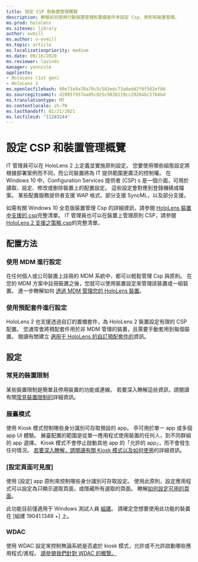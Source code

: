 ```yaml
---
title: 設定 CSP 和裝置管理概覽
description: 瞭解如何使用行動裝置管理和置備套件來設定 Csp、原則和裝置管理。
ms.prod: hololens
ms.sitesec: library
author: evmill
ms.author: v-evmill
ms.topic: article
ms.localizationpriority: medium
ms.date: 09/16/2020
ms.reviewer: lavinds
manager: yannisle
appliesto:
- HoloLens (1st gen)
- HoloLens 2
ms.openlocfilehash: 60e73a9a70a70c5c583edc73a0add2f0f502ef80
ms.sourcegitcommit: d20057957aa05c025c9838119cc29264bc57b4bd
ms.translationtype: MT
ms.contentlocale: zh-TW
ms.lasthandoff: 01/21/2021
ms.locfileid: "11283244"
---
```

# 設定 CSP 和裝置管理概覽

IT 管理員可以在 HoloLens 2 上定義並實施原則設定。 您要使用哪些組態設定將根據部署案例而不同，而公司裝置將為 IT 提供範圍更廣泛的控制權。 在 Windows 10 中，Configuration Services 提供者 (CSP) s 是一個介面，可用於讀取、設定、修改或刪除裝置上的配置設定。 這些設定會對應到登錄機碼或檔案。 某些配置服務提供者支援 WAP 格式、部分支援 SyncML，以及部分支援。

如需有關 Windows 10 全息版裝置管理 Csp 的詳細資訊，請參閱 [HoloLens 裝置中支援的 csp](https://docs.microsoft.com/windows/client-management/mdm/configuration-service-provider-reference#hololens)完整清單。
IT 管理員也可以在裝置上管理原則 CSP，請參閱 [HoloLens 2 支援之策略 csp](https://docs.microsoft.com/windows/client-management/mdm/policy-csps-supported-by-hololens2)的完整清單。

## 配置方法

### 使用 MDM 進行設定

在任何個人或公司裝置上註冊的 MDM 系統中，都可以輕鬆管理 Csp 與原則。 在您的 MDM 方案中註冊裝置之後，您就可以使用裝置設定來管理該裝置或一組裝置。 進一步瞭解如何 [透過 MDM 管理您的 HoloLens 裝置](hololens-mdm-configure.md)。

### 使用預配套件進行設定

HoloLens 2 也支援透過自訂的置備套件，為 HoloLens 2 裝置設定有限的 CSP 配置。 您通常會將預配套件用於非 MDM 管理的裝置，且需要手動套用到每個裝置。 閱讀有關建立 [適用于 HoloLens 的自訂預配套件的](https://docs.microsoft.com/hololens/hololens-provisioning)資訊。

## 設定

### 常見的裝置限制

某些裝置限制是簡單且停用裝置的功能或連線。 若要深入瞭解這些資訊，請閱讀有關[常見裝置限制的](hololens-common-device-restrictions.md)詳細資訊。

### 展臺模式

使用 Kiosk 模式控制哪些身分識別可存取預設的 app。 亭可用於單一 app 或多個 app UI 體驗。 展臺配置的範圍是從單一應用程式使用裝置的任何人，到不同群組的 app 選擇。 Kiosk 模式不會停止啟動其他 app 的「允許的 app」，而不會發生任何情況。 [若要深入瞭解，請閱讀有關 Kiosk 模式以及如何使用](hololens-kiosk.md)的詳細資訊。

### [設定頁面可見度]

使用 [設定] app 原則來控制哪些身分識別可存取設定。 使用此原則，設定應用程式可以設定為只顯示選取頁面，或隱藏所有選取的頁面。 瞭解[如何設定可用的頁面](settings-uri-list.md)。

此功能目前僅適用于 Windows 測試人員 [組建](hololens-insider.md)。 請確定您想要使用此功能的裝置在 [組建 19041.1349 +] 上。

### WDAC

使用 WDAC 設定來控制無論系統是否處於 kiosk 模式，允許或不允許啟動哪些應用程式/進程。
[請參閱我們針對 WDAC 的概覽。](windows-defender-application-control-wdac.md)
